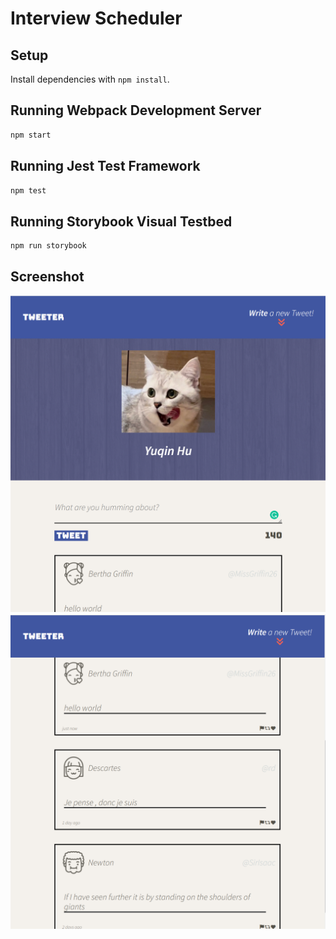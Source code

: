 # Interview Scheduler

## Setup

Install dependencies with `npm install`.

## Running Webpack Development Server

```sh
npm start
```

## Running Jest Test Framework

```sh
npm test
```

## Running Storybook Visual Testbed

```sh
npm run storybook
```

## Screenshot
!["Screenshot of tablet page"](https://github.com/YuqinHu/tweeter/blob/master/public/images/tablet1.png)
!["Screenshot of tablet page"](https://github.com/YuqinHu/tweeter/blob/master/public/images/tablet2.png)
